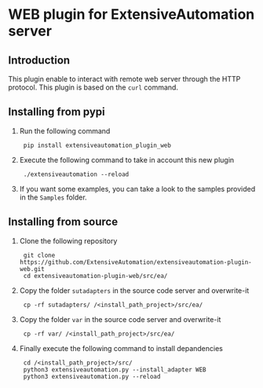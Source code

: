 WEB plugin for ExtensiveAutomation server
===================================================

Introduction
------------

This plugin enable to interact with remote web server through the HTTP protocol.
This plugin is based on the `curl` command.

Installing from pypi
--------------------

1. Run the following command

        pip install extensiveautomation_plugin_web

2. Execute the following command to take in account this new plugin

        ./extensiveautomation --reload
        
3. If you want some examples, you can take a look to the samples provided in the `Samples` folder.

   
Installing from source
----------------------

1. Clone the following repository 

        git clone https://github.com/ExtensiveAutomation/extensiveautomation-plugin-web.git
        cd extensiveautomation-plugin-web/src/ea/
        
2. Copy the folder `sutadapters` in the source code server and overwrite-it

        cp -rf sutadapters/ /<install_path_project>/src/ea/
        
3. Copy the folder `var` in the source code server and overwrite-it

        cp -rf var/ /<install_path_project>/src/ea/
        
4. Finally execute the following command to install depandencies

        cd /<install_path_project>/src/
        python3 extensiveautomation.py --install_adapter WEB
        python3 extensiveautomation.py --reload
        